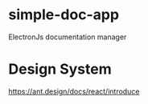 # simple-doc-app
ElectronJs documentation manager


# Design System
https://ant.design/docs/react/introduce 